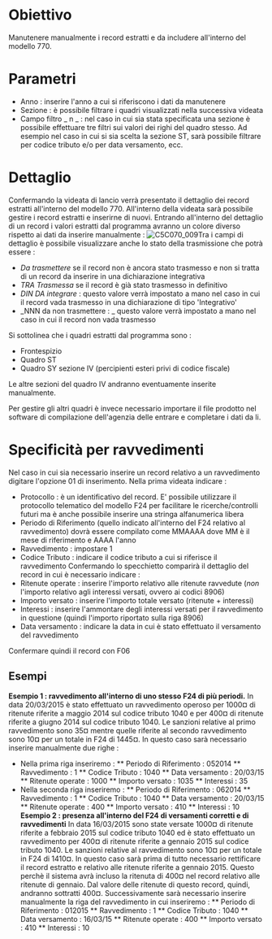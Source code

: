 # Obiettivo

Manutenere manualmente i record estratti e da includere all'interno del modello 770.

# Parametri
 * Anno :  inserire l'anno a cui si riferiscono i dati da manutenere
 * Sezione :  è possibile filtrare i quadri visualizzati nella successiva videata
* Campo filtro _ n _  :  nel caso in cui sia stata specificata una sezione è possibile effettuare tre filtri sui valori dei righi del quadro stesso. Ad esempio nel caso in cui si sia scelta la sezione ST, sarà possibile filtrare per codice tributo e/o per data versamento, ecc.

# Dettaglio
Confermando la videata di lancio verrà presentato il dettaglio dei record estratti all'interno del modello 770.
All'interno della videata sarà possibile gestire i record estratti e inserirne di nuovi.
Entrando all'interno del dettaglio di un record i valori estratti dal programma avranno un colore diverso rispetto ai dati da inserire manualmente : 
![C5C070_009](http://localhost:3000/immagini/MBDOC_OGG-P_C5DC01/C5C070_009.png)Tra i campi di dettaglio è possibile visualizzare anche lo stato della trasmissione che potrà essere : 
 * _Da trasmettere_ se il record non è ancora stato trasmesso e non si tratta di un record da inserire in una dichiarazione integrativa
 * _TRA Trasmessa_ se il record è già stato trasmesso in definitivo
 * _DIN DA integrare_ :  questo valore verrà impostato a mano nel caso in cui il record vada trasmesso in una dichiarazione di tipo 'Integrativo'
 * _NNN da non trasmettere : _ questo valore verrà impostato a mano nel caso in cui il record non vada trasmesso

Si sottolinea che i quadri estratti dal programma sono : 
 * Frontespizio
 * Quadro ST
 * Quadro SY sezione IV (percipienti esteri privi di codice fiscale)

Le altre sezioni del quadro IV andranno eventuamente inserite manualmente.

Per gestire gli altri quadri è invece necessario importare il file prodotto nel software di compilazione dell'agenzia delle entrare e completare i dati da li.

# Specificità per ravvedimenti

Nel caso in cui sia necessario inserire un record relativo a un ravvedimento digitare l'opzione 01 di inserimento. Nella prima videata indicare : 
 * Protocollo :  è un identificativo del record. E' possibile utilizzare il protocollo telematico del modello F24 per facilitare le ricerche/controlli futuri ma è anche possibile inserire una stringa alfanumerica libera
 * Periodo di Riferimento (quello indicato all'interno del F24 relativo al ravvedimento) dovrà essere compilato come MMAAAA dove MM è il mese di riferimento e AAAA l'anno
 * Ravvedimento :  impostare 1
 * Codice Tributo :  indicare il codice tributo a cui si riferisce il ravvedimento
Confermando lo specchietto comparirà il dettaglio del record in cui è necessario indicare : 
 * Ritenute operate :  inserire l'importo relativo alle ritenute ravvedute (_non_ l'importo relativo agli interessi versati, ovvero ai codici 8906)
 * Importo versato :  inserire l'importo totale versato (ritenute +  interessi)
 * Interessi :  inserire l'ammontare degli interessi versati per il ravvedimento in questione (quindi l'importo riportato sulla riga 8906)
 * Data versamento :  indicare la data in cui è stato effettuato il versamento del ravvedimento

Confermare quindi il record con F06

## Esempi

**Esempio 1 :   ravvedimento all'interno di uno stesso F24 di più periodi.**
In data 20/03/2015 è stato effettuato un ravvedimento operoso per 1000¤ di ritenute riferite a maggio 2014 sul codice tributo 1040 e per 400¤ di ritenute riferite a giugno 2014 sul codice tributo 1040.
Le sanzioni relative al primo ravvedimento sono 35¤ mentre quelle riferite al secondo ravvedimento sono 10¤ per un totale in F24 di 1445¤.
In questo caso sarà necessario inserire manualmente due righe : 
* Nella prima riga inseriremo : 
 ** Periodo di Riferimento :  052014
 ** Ravvedimento :  1
 ** Codice Tributo :  1040
 ** Data versamento :  20/03/15
 ** Ritenute operate :  1000
 ** Importo versato :  1035
 ** Interessi :  35
* Nella seconda riga inseriremo : 
 ** Periodo di Riferimento :  062014
 ** Ravvedimento :  1
 ** Codice Tributo :  1040
 ** Data versamento :  20/03/15
 ** Ritenute operate :  400
 ** Importo versato :  410
 ** Interessi :  10
**Esempio 2 :   presenza all'interno del F24 di versamenti corretti e di ravvedimenti**
In data 16/03/2015  sono state versate 1000¤ di ritenute riferite a febbraio 2015 sul codice tributo 1040 ed è stato effettuato un ravvedimento per 400¤ di ritenute riferite a gennaio 2015 sul codice tributo 1040. Le sanzioni relative al ravvedimento sono 10¤ per un totale in F24 di 1410¤.
In questo caso sarà prima di tutto necessario rettificare il record estratto e relativo alle ritenute riferite a gennaio 2015. Questo perchè il sistema avrà incluso la ritenuta di 400¤ nel record relativo alle ritenute di gennaio. Dal valore delle ritenute di questo record, quindi, andranno sottratti 400¤.
Successivamente sarà necessario inserire manualmente la riga del ravvedimento in cui inseriremo : 
 ** Periodo di Riferimento :  012015
 ** Ravvedimento :  1
 ** Codice Tributo :  1040
 ** Data versamento :  16/03/15
 ** Ritenute operate :  400
 ** Importo versato :  410
 ** Interessi :  10
